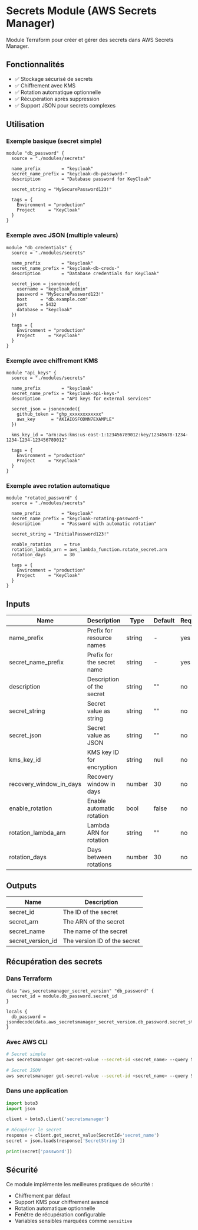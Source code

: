 # Secrets Module (AWS Secrets Manager)

Module Terraform pour créer et gérer des secrets dans AWS Secrets Manager.

## Fonctionnalités

- ✅ Stockage sécurisé de secrets
- ✅ Chiffrement avec KMS
- ✅ Rotation automatique optionnelle
- ✅ Récupération après suppression
- ✅ Support JSON pour secrets complexes

## Utilisation

### Exemple basique (secret simple)

```hcl
module "db_password" {
  source = "./modules/secrets"

  name_prefix        = "keycloak"
  secret_name_prefix = "keycloak-db-password-"
  description        = "Database password for KeyCloak"
  
  secret_string = "MySecurePassword123!"

  tags = {
    Environment = "production"
    Project     = "KeyCloak"
  }
}
```

### Exemple avec JSON (multiple valeurs)

```hcl
module "db_credentials" {
  source = "./modules/secrets"

  name_prefix        = "keycloak"
  secret_name_prefix = "keycloak-db-creds-"
  description        = "Database credentials for KeyCloak"
  
  secret_json = jsonencode({
    username = "keycloak_admin"
    password = "MySecurePassword123!"
    host     = "db.example.com"
    port     = 5432
    database = "keycloak"
  })

  tags = {
    Environment = "production"
    Project     = "KeyCloak"
  }
}
```

### Exemple avec chiffrement KMS

```hcl
module "api_keys" {
  source = "./modules/secrets"

  name_prefix        = "keycloak"
  secret_name_prefix = "keycloak-api-keys-"
  description        = "API keys for external services"
  
  secret_json = jsonencode({
    github_token = "ghp_xxxxxxxxxxxx"
    aws_key      = "AKIAIOSFODNN7EXAMPLE"
  })

  kms_key_id = "arn:aws:kms:us-east-1:123456789012:key/12345678-1234-1234-1234-123456789012"

  tags = {
    Environment = "production"
    Project     = "KeyCloak"
  }
}
```

### Exemple avec rotation automatique

```hcl
module "rotated_password" {
  source = "./modules/secrets"

  name_prefix        = "keycloak"
  secret_name_prefix = "keycloak-rotating-password-"
  description        = "Password with automatic rotation"
  
  secret_string = "InitialPassword123!"

  enable_rotation     = true
  rotation_lambda_arn = aws_lambda_function.rotate_secret.arn
  rotation_days       = 30

  tags = {
    Environment = "production"
    Project     = "KeyCloak"
  }
}
```

## Inputs

| Name | Description | Type | Default | Required |
|------|-------------|------|---------|----------|
| name_prefix | Prefix for resource names | string | - | yes |
| secret_name_prefix | Prefix for the secret name | string | - | yes |
| description | Description of the secret | string | "" | no |
| secret_string | Secret value as string | string | "" | no |
| secret_json | Secret value as JSON | string | "" | no |
| kms_key_id | KMS key ID for encryption | string | null | no |
| recovery_window_in_days | Recovery window in days | number | 30 | no |
| enable_rotation | Enable automatic rotation | bool | false | no |
| rotation_lambda_arn | Lambda ARN for rotation | string | "" | no |
| rotation_days | Days between rotations | number | 30 | no |

## Outputs

| Name | Description |
|------|-------------|
| secret_id | The ID of the secret |
| secret_arn | The ARN of the secret |
| secret_name | The name of the secret |
| secret_version_id | The version ID of the secret |

## Récupération des secrets

### Dans Terraform

```hcl
data "aws_secretsmanager_secret_version" "db_password" {
  secret_id = module.db_password.secret_id
}

locals {
  db_password = jsondecode(data.aws_secretsmanager_secret_version.db_password.secret_string)
}
```

### Avec AWS CLI

```bash
# Secret simple
aws secretsmanager get-secret-value --secret-id <secret_name> --query SecretString --output text

# Secret JSON
aws secretsmanager get-secret-value --secret-id <secret_name> --query SecretString --output text | jq -r .password
```

### Dans une application

```python
import boto3
import json

client = boto3.client('secretsmanager')

# Récupérer le secret
response = client.get_secret_value(SecretId='secret_name')
secret = json.loads(response['SecretString'])

print(secret['password'])
```

## Sécurité

Ce module implémente les meilleures pratiques de sécurité :
- Chiffrement par défaut
- Support KMS pour chiffrement avancé
- Rotation automatique optionnelle
- Fenêtre de récupération configurable
- Variables sensibles marquées comme `sensitive`
